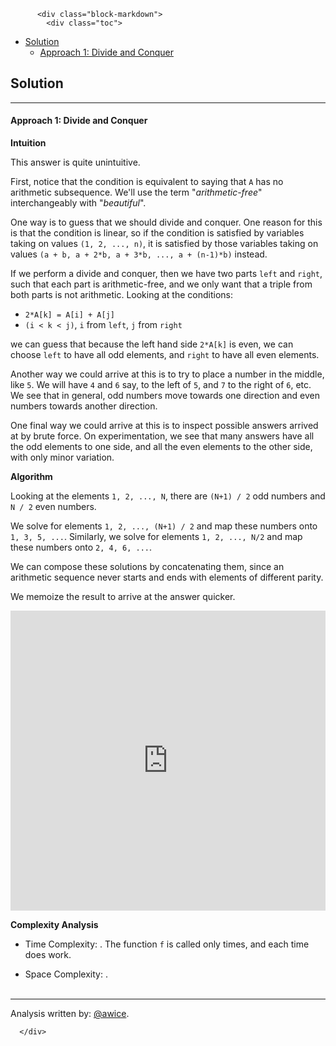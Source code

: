 <div class="article-body">
        
          <div class="block-markdown">
            <div class="toc">
<ul>
<li><a href="#solution">Solution</a><ul>
<li><a href="#approach-1-divide-and-conquer">Approach 1: Divide and Conquer</a></li>
</ul>
</li>
</ul>
</div>
<h2 id="solution">Solution</h2>
<hr>
<h4 id="approach-1-divide-and-conquer">Approach 1: Divide and Conquer</h4>
<p><strong>Intuition</strong></p>
<p>This answer is quite unintuitive.</p>
<p>First, notice that the condition is equivalent to saying that <code>A</code> has no arithmetic subsequence.  We'll use the term "<em>arithmetic-free</em>" interchangeably with "<em>beautiful</em>".</p>
<p>One way is to guess that we should divide and conquer.  One reason for this is that the condition is linear, so if the condition is satisfied by variables taking on values <code>(1, 2, ..., n)</code>, it is satisfied by those variables taking on values <code>(a + b, a + 2*b, a + 3*b, ..., a + (n-1)*b)</code> instead.</p>
<p>If we perform a divide and conquer, then we have two parts <code>left</code> and <code>right</code>, such that each part is arithmetic-free, and we only want that a triple from both parts is not arithmetic.  Looking at the conditions:</p>
<ul>
<li><code>2*A[k] = A[i] + A[j]</code></li>
<li><code>(i &lt; k &lt; j)</code>, <code>i</code> from <code>left</code>, <code>j</code> from <code>right</code></li>
</ul>
<p>we can guess that because the left hand side <code>2*A[k]</code> is even, we can choose <code>left</code> to have all odd elements, and <code>right</code> to have all even elements.</p>
<p>Another way we could arrive at this is to try to place a number in the middle, like <code>5</code>.  We will have <code>4</code> and <code>6</code> say, to the left of <code>5</code>, and <code>7</code> to the right of <code>6</code>, etc.  We see that in general, odd numbers move towards one direction and even numbers towards another direction.</p>
<p>One final way we could arrive at this is to inspect possible answers arrived at by brute force.  On experimentation, we see that many answers have all the odd elements to one side, and all the even elements to the other side, with only minor variation.</p>
<p><strong>Algorithm</strong></p>
<p>Looking at the elements <code>1, 2, ..., N</code>, there are <code>(N+1) / 2</code> odd numbers and <code>N / 2</code> even numbers.</p>
<p>We solve for elements <code>1, 2, ..., (N+1) / 2</code> and map these numbers onto <code>1, 3, 5, ...</code>.  Similarly, we solve for elements <code>1, 2, ..., N/2</code> and map these numbers onto <code>2, 4, 6, ...</code>.</p>
<p>We can compose these solutions by concatenating them, since an arithmetic sequence never starts and ends with elements of different parity.</p>
<p>We memoize the result to arrive at the answer quicker.</p>
<iframe src="https://leetcode.com/playground/3NT7Bgm6/shared" frameborder="0" width="100%" height="480" name="3NT7Bgm6"></iframe>

<p><strong>Complexity Analysis</strong></p>
<ul>
<li>
<p>Time Complexity:  <script type="math/tex; mode=display">O(N \log N)</script>.  The function <code>f</code> is called only <script type="math/tex; mode=display">O(\log N)</script> times, and each time does <script type="math/tex; mode=display">O(N)</script> work.</p>
</li>
<li>
<p>Space Complexity:  <script type="math/tex; mode=display">O(N \log N)</script>.
<br>
<br></p>
</li>
</ul>
<hr>
<p>Analysis written by: <a href="https://leetcode.com/awice">@awice</a>.</p>
          </div>
        
      </div>